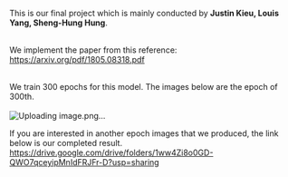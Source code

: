 
This is our final project which is mainly conducted by ****Justin Kieu, Louis Yang, Sheng-Hung Hung****.  <br> </br>

We implement the paper from this reference: https://arxiv.org/pdf/1805.08318.pdf <br></br>

We train 300 epochs for this model. The images below are the epoch of 300th. <br></br>
![Uploading image.png…]()


If you are interested in another epoch images that we produced, the link below is our completed result.
https://drive.google.com/drive/folders/1ww4Zi8o0GD-QWO7qceyipMnIdFRJFr-D?usp=sharing
